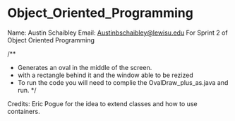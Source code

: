 # Object_Oriented_Programming
Name: Austin Schaibley
Email: Austinbschaibley@lewisu.edu
For Sprint 2 of Object Oriented Programming

/**
* Generates an oval in the middle of the screen. 
* with a rectangle behind it and the window able to be rezized
* To run the code you will need to complie the OvalDraw_plus_as.java and run.
*/

Credits:
Eric Pogue for the idea to extend classes and how to use containers.
